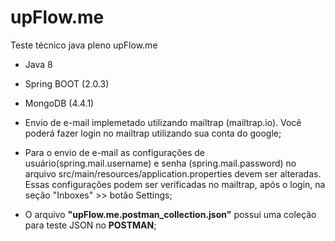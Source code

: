 # upFlow.me
Teste técnico java pleno upFlow.me

- Java 8
- Spring BOOT (2.0.3)
- MongoDB (4.4.1)

- Envio de e-mail implemetado utilizando mailtrap (mailtrap.io). Você poderá fazer login no mailtrap utilizando sua conta do google;
- Para o envio de e-mail as configurações de usuário(spring.mail.username) e senha (spring.mail.password) no arquivo src/main/resources/application.properties devem ser alteradas. Essas configurações podem ser verificadas no mailtrap, após o login, na seção "Inboxes" >> botão Settings;

- O arquivo **"upFlow.me.postman_collection.json"** possui uma coleção para teste JSON no **POSTMAN**;
